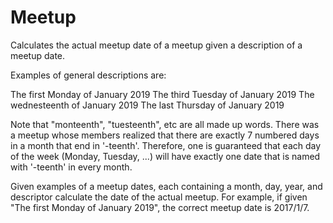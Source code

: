 # Meetup
Calculates the actual meetup date of a meetup given a description of a meetup date.

Examples of general descriptions are:

The first Monday of January 2019
The third Tuesday of January 2019
The wednesteenth of January 2019
The last Thursday of January 2019

Note that "monteenth", "tuesteenth", etc are all made up words. There was a meetup whose members realized that there are exactly 7 numbered days in a month that end in '-teenth'. Therefore, one is guaranteed that each day of the week (Monday, Tuesday, ...) will have exactly one date that is named with '-teenth' in every month.

Given examples of a meetup dates, each containing a month, day, year, and descriptor calculate the date of the actual meetup. For example, if given "The first Monday of January 2019", the correct meetup date is 2017/1/7.
